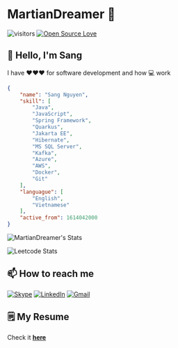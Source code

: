 # MartianDreamer 👋

![visitors](https://visitor-badge.laobi.icu/badge?page_id=MartianDreamer.MartianDreamer)
[![Open Source Love](https://badges.frapsoft.com/os/v2/open-source.svg?v=103)](https://github.com/ellerbrock/open-source-badges/)

## 👋 Hello, I'm **Sang**

I have ❤️❤️❤️ for software development and how 💻 work ️

```json
{
    "name": "Sang Nguyen",
    "skill": [
        "Java",
        "JavaScript",
        "Spring Framework",
        "Quarkus",
        "Jakarta EE",
        "Hibernate",
        "MS SQL Server",
        "Kafka",
        "Azure",
        "AWS",
        "Docker",
        "Git"
    ],
    "languague": [
        "English",
        "Vietnamese"
    ],
    "active_from": 1614042000
}
```

![MartianDreamer's Stats](https://github-readme-stats.vercel.app/api?username=MartianDreamer&theme=dracula&show_icons=true&hide_border=true&count_private=false)

![Leetcode Stats](https://leetcard.jacoblin.cool/nguyenxuansang9494?theme=unicorn&ext=activity)

## 📫 How to reach me

[![Skype](https://img.shields.io/badge/Skype-00AFF0?style=for-the-badge&logo=skype&logoColor=white)](https://join.skype.com/invite/y2NPpF1T7mil)
[![LinkedIn](https://img.shields.io/badge/LinkedIn-0077B5?style=for-the-badge&logo=linkedin&logoColor=white)](https://www.linkedin.com/in/nguyenxuansang9494/)
[![Gmail](https://img.shields.io/badge/Gmail-D14836?style=for-the-badge&logo=gmail&logoColor=white)](mailto:nguyenxuansang9494@gmail.com)

## 🗒️ My Resume

Check it [**here**](./resume.md)

